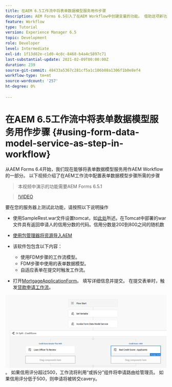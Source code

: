```yaml
---
title: 在AEM 6.5工作流中将表单数据模型服务用作步骤
description: AEM Forms 6.5引入了在AEM Workflow中创建变量的功能。 借助这项新功能，在AEM Workflow中使用“调用表单数据模型服务”变得非常容易。 以下视频将指导您完成在AEM Workflow中使用调用表单数据模型服务所涉及的步骤。
feature: Workflow
type: Tutorial
version: Experience Manager 6.5
topic: Development
role: Developer
level: Intermediate
exl-id: 1f13d82e-c1d0-4c8c-8468-b4a4c5897c71
last-substantial-update: 2021-02-09T00:00:00Z
duration: 239
source-git-commit: 48433a5367c281cf5a1c106b08a1306f1b0e8ef4
workflow-type: tm+mt
source-wordcount: '257'
ht-degree: 0%

---
```


# 在AEM 6.5工作流中将表单数据模型服务用作步骤 {#using-form-data-model-service-as-step-in-workflow}

从AEM Forms 6.4开始，我们现在能够将表单数据模型服务用作AEM Workflow的一部分。 以下视频介绍了在AEM工作流中配置表单数据模型步骤所需的步骤

>本视频中演示的功能需要AEM Forms 6.5.1


>[!VIDEO](https://video.tv.adobe.com/v/28145?quality=12&learn=on)

要在您的服务器上测试此功能，请按照以下说明操作

* 使用SampleRest.war文件设置tomcat，如[此处](https://helpx.adobe.com/experience-manager/kt/forms/using/preparing-datasource-for-form-data-model-tutorial-use.html)所述。在Tomcat中部署的war文件具有返回申请人的信用分数的代码。信用分数是200到800之间的随机数

* [使用包管理器将资源导入AEM](assets/aem65-loanapplication.zip)
* 该软件包包含以下内容：

   * 使用FDM步骤的工作流模型。
   * FDM步骤中使用的表单数据模型。
   * 自适应表单在提交时触发工作流。
* 打开[MortgageApplicationForm](http://localhost:4502/content/dam/formsanddocuments/loanapplication/jcr:content?wcmmode=disabled)。 填写详细信息并提交。 在提交表单时，触发[贷款申请工作流](http://http://localhost:4502/editor.html/conf/global/settings/workflow/models/LoanApplication2.html)。

![工作流](assets/invokefdm651.PNG)。
如果信用评分超过500，工作流将利用“或拆分”组件将申请路由给管理员。 如果信用评分低于500，则申请将被转交cavery。
